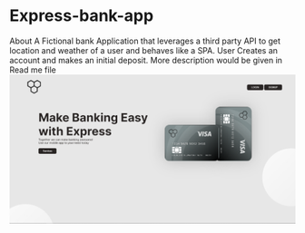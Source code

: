 # Express-bank-app

About A Fictional bank Application that leverages a third party API to get location and weather of a user and behaves like a SPA. User Creates an account and makes an initial deposit. More description would be given in Read me file
![Design preview for Express bank](src\assets\Express1.png)
